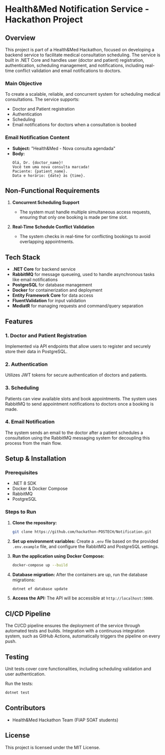 # Health&Med Notification Service - Hackathon Project

## Overview

This project is part of a Health&Med Hackathon, focused on developing a backend service to facilitate medical consultation scheduling. The service is built in .NET Core and handles user (doctor and patient) registration, authentication, scheduling management, and notifications, including real-time conflict validation and email notifications to doctors.

### Main Objective
To create a scalable, reliable, and concurrent system for scheduling medical consultations. The service supports:
- Doctor and Patient registration
- Authentication
- Scheduling
- Email notifications for doctors when a consultation is booked

### Email Notification Content
- **Subject:** "Health&Med - Nova consulta agendada"
- **Body:**
  ```
  Olá, Dr. {doctor_name}!
  Você tem uma nova consulta marcada!
  Paciente: {patient_name}.
  Data e horário: {date} às {time}.
  ```

## Non-Functional Requirements
1. **Concurrent Scheduling Support**
   - The system must handle multiple simultaneous access requests, ensuring that only one booking is made per time slot.
   
2. **Real-Time Schedule Conflict Validation**
   - The system checks in real-time for conflicting bookings to avoid overlapping appointments.

## Tech Stack
- **.NET Core** for backend service
- **RabbitMQ** for message queueing, used to handle asynchronous tasks like email notifications
- **PostgreSQL** for database management
- **Docker** for containerization and deployment
- **Entity Framework Core** for data access
- **FluentValidation** for input validation
- **MediatR** for managing requests and command/query separation

## Features

### 1. Doctor and Patient Registration
Implemented via API endpoints that allow users to register and securely store their data in PostgreSQL.

### 2. Authentication
Utilizes JWT tokens for secure authentication of doctors and patients.

### 3. Scheduling
Patients can view available slots and book appointments. The system uses RabbitMQ to send appointment notifications to doctors once a booking is made.

### 4. Email Notification
The system sends an email to the doctor after a patient schedules a consultation using the RabbitMQ messaging system for decoupling this process from the main flow.

## Setup & Installation

### Prerequisites
- .NET 8 SDK
- Docker & Docker Compose
- RabbitMQ
- PostgreSQL

### Steps to Run

1. **Clone the repository:**
   ```bash
   git clone https://github.com/hackathon-POSTECH/Notification.git
   ```

2. **Set up environment variables:**
   Create a `.env` file based on the provided `.env.example` file, and configure the RabbitMQ and PostgreSQL settings.

3. **Run the application using Docker Compose:**
   ```bash
   docker-compose up --build
   ```

4. **Database migration:**
   After the containers are up, run the database migrations:
   ```bash
   dotnet ef database update
   ```

5. **Access the API:**
   The API will be accessible at `http://localhost:5000`.

## CI/CD Pipeline
The CI/CD pipeline ensures the deployment of the service through automated tests and builds. Integration with a continuous integration system, such as GitHub Actions, automatically triggers the pipeline on every push.

## Testing
Unit tests cover core functionalities, including scheduling validation and user authentication.

Run the tests:
```bash
dotnet test
```

## Contributors
- Health&Med Hackathon Team (FIAP SOAT students)

## License
This project is licensed under the MIT License.
